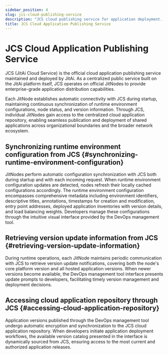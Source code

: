 ```yaml
---
sidebar_position: 4
slug: jcs-cloud-publishing-service
description: "JCS cloud publishing service for application deployment. Publish and distribute JitAi applications via cloud infrastructure."
title: JCS Cloud Application Publishing Service
---
```


# JCS Cloud Application Publishing Service

JCS (JitAi Cloud Service) is the official cloud application publishing service maintained and deployed by JitAi. As a centralized public service built on the JitAi platform itself, JCS operates on official JitNodes to provide enterprise-grade application distribution capabilities.

Each JitNode establishes automatic connectivity with JCS during startup, maintaining continuous synchronization of runtime environment configurations, node status, and version information. Through JCS, individual JitNodes gain access to the centralized cloud application repository, enabling seamless publication and deployment of shared applications across organizational boundaries and the broader network ecosystem.

## Synchronizing runtime environment configuration from JCS {#synchronizing-runtime-environment-configuration}
JitNodes perform automatic configuration synchronization with JCS both during startup and with each incoming request. When runtime environment configuration updates are detected, nodes refresh their locally cached configurations accordingly. The runtime environment configuration encompasses comprehensive metadata including environment identifiers, descriptive titles, annotations, timestamps for creation and modification, entry point addresses, deployed application inventories with version details, and load balancing weights. Developers manage these configurations through the intuitive visual interface provided by the DevOps management tool.

## Retrieving version update information from JCS {#retrieving-version-update-information}
During runtime operations, each JitNode maintains periodic communication with JCS to retrieve version update notifications, covering both the node's core platform version and all hosted application versions. When newer versions become available, the DevOps management tool interface presents update prompts to developers, facilitating timely version management and deployment decisions.

## Accessing cloud application repository through JCS {#accessing-cloud-application-repository}
Application versions published through the DevOps management tool undergo automatic encryption and synchronization to the JCS cloud application repository. When developers initiate application deployment workflows, the available version catalog presented in the interface is dynamically sourced from JCS, ensuring access to the most current and authorized application releases.
